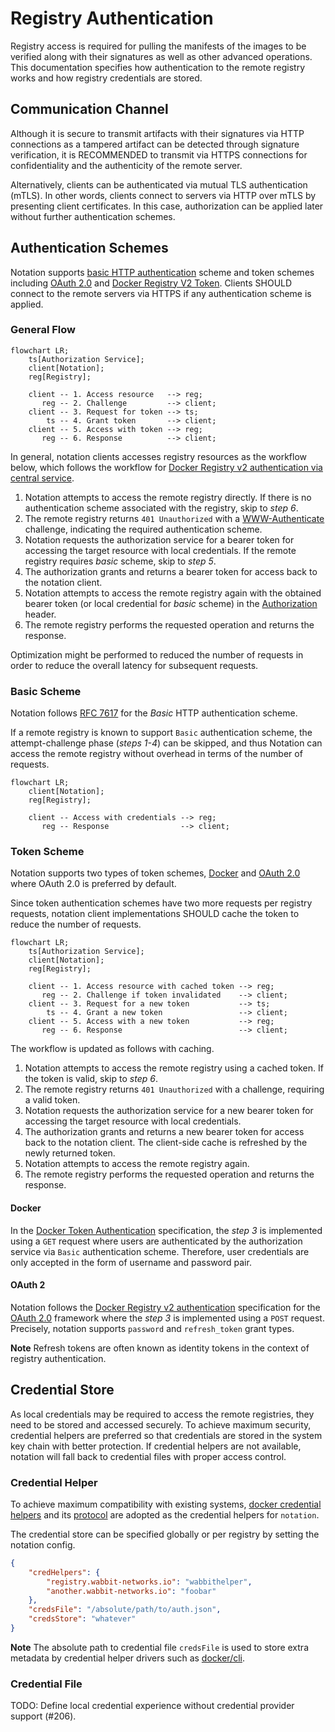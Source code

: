 # Registry Authentication

Registry access is required for pulling the manifests of the images to be verified along with their signatures as well as other advanced operations. This documentation specifies how authentication to the remote registry works and how registry credentials are stored.

## Communication Channel

Although it is secure to transmit artifacts with their signatures via HTTP connections as a tampered artifact can be detected through signature verification, it is RECOMMENDED to transmit via HTTPS connections for confidentiality and the authenticity of the remote server.

Alternatively, clients can be authenticated via mutual TLS authentication (mTLS). In other words, clients connect to servers via HTTP over mTLS by presenting client certificates. In this case, authorization can be applied later without further authentication schemes.

## Authentication Schemes

Notation supports [basic HTTP authentication][RFC7617] scheme and token schemes including [OAuth 2.0][RFC6749] and [Docker Registry V2 Token][token]. Clients SHOULD connect to the remote servers via HTTPS if any authentication scheme is applied.

### General Flow

```mermaid
flowchart LR;
    ts[Authorization Service];
    client[Notation];
    reg[Registry];

    client -- 1. Access resource   --> reg;
       reg -- 2. Challenge         --> client;
    client -- 3. Request for token --> ts;
        ts -- 4. Grant token       --> client;
    client -- 5. Access with token --> reg;
       reg -- 6. Response          --> client;
```

In general, notation clients accesses registry resources as the workflow below, which follows the workflow for [Docker Registry v2 authentication via central service](https://docs.docker.com/registry/spec/auth/token/).

1. Notation attempts to access the remote registry directly. If there is no authentication scheme associated with the registry, skip to *step 6*.
2. The remote registry returns `401 Unauthorized` with a [WWW-Authenticate](https://datatracker.ietf.org/doc/html/rfc7235#section-4.1) challenge, indicating the required authentication scheme.
3. Notation requests the authorization service for a bearer token for accessing the target resource with local credentials. If the remote registry requires *basic* scheme, skip to *step 5*.
4. The authorization grants and returns a bearer token for access back to the notation client.
5. Notation attempts to access the remote registry again with the obtained bearer token (or local credential for *basic* scheme) in the [Authorization](https://datatracker.ietf.org/doc/html/rfc7235#section-4.2) header.
6. The remote registry performs the requested operation and returns the response.

Optimization might be performed to reduced the number of requests in order to reduce the overall latency for subsequent requests.

### Basic Scheme

Notation follows [RFC 7617][RFC7617] for the *Basic* HTTP authentication scheme.

If a remote registry is known to support `Basic` authentication scheme, the attempt-challenge phase (*steps 1-4*) can be skipped, and thus Notation can access the remote registry without overhead in terms of the number of requests.

```mermaid
flowchart LR;
    client[Notation];
    reg[Registry];

    client -- Access with credentials --> reg;
       reg -- Response                --> client;
```

### Token Scheme

Notation supports two types of token schemes, [Docker][token] and [OAuth 2.0][RFC6749] where OAuth 2.0 is preferred by default.

Since token authentication schemes have two more requests per registry requests, notation client implementations SHOULD cache the token to reduce the number of requests. 

```mermaid
flowchart LR;
    ts[Authorization Service];
    client[Notation];
    reg[Registry];

    client -- 1. Access resource with cached token --> reg;
       reg -- 2. Challenge if token invalidated    --> client;
    client -- 3. Request for a new token           --> ts;
        ts -- 4. Grant a new token                 --> client;
    client -- 5. Access with a new token           --> reg;
       reg -- 6. Response                          --> client;
```

The workflow is updated as follows with caching.

1. Notation attempts to access the remote registry using a cached token. If the token is valid, skip to *step 6*.
2. The remote registry returns `401 Unauthorized` with a challenge, requiring a valid token.
3. Notation requests the authorization service for a new bearer token for accessing the target resource with local credentials.
4. The authorization grants and returns a new bearer token for access back to the notation client. The client-side cache is refreshed by the newly returned token.
5. Notation attempts to access the remote registry again.
6. The remote registry performs the requested operation and returns the response.

#### Docker

In the [Docker Token Authentication][token] specification, the *step 3* is implemented using a `GET` request where users are authenticated by the authorization service via `Basic` authentication scheme. Therefore, user credentials are only accepted in the form of username and password pair.

#### OAuth 2

Notation follows the [Docker Registry v2 authentication][oauth2] specification for the [OAuth 2.0][RFC6749] framework where the *step 3* is implemented using a `POST` request. Precisely, notation supports `password` and `refresh_token` grant types.

**Note** Refresh tokens are often known as identity tokens in the context of registry authentication.

## Credential Store

As local credentials may be required to access the remote registries, they need to be stored and accessed securely. To achieve maximum security, credential helpers are preferred so that credentials are stored in the system key chain with better protection. If credential helpers are not available, notation will fall back to credential files with proper access control.

### Credential Helper

To achieve maximum compatibility with existing systems, [docker credential helpers](https://github.com/docker/docker-credential-helpers) and its [protocol](https://docs.docker.com/engine/reference/commandline/login/#credential-helper-protocol) are adopted as the credential helpers for `notation`.

The credential store can be specified globally or per registry by setting the notation config.

```json
{
    "credHelpers": {
        "registry.wabbit-networks.io": "wabbithelper",
        "another.wabbit-networks.io": "foobar"
    },
    "credsFile": "/absolute/path/to/auth.json",
    "credsStore": "whatever"
}
```

**Note** The absolute path to credential file `credsFile` is used to store extra metadata by credential helper drivers such as [docker/cli](https://github.com/docker/cli/blob/master/cli/config/credentials/native_store.go).

### Credential File

TODO: Define local credential experience without credential provider support (#206).

[RFC6749]: https://www.rfc-editor.org/rfc/rfc6749 "OAuth 2.0"
[RFC7617]: https://www.rfc-editor.org/rfc/rfc7617 "Basic Auth"
[token]: https://docs.docker.com/registry/spec/auth/jwt/ "Docker Token Authentication"
[oauth2]: https://docs.docker.com/registry/spec/auth/oauth/ "Docker Registry v2 authentication using OAuth2"